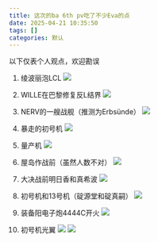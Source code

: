 ```yaml
---
title: 这次的ba 6th pv吃了不少Eva的点
date: 2025-04-21 10:35:50
tags: []
categories: 默认
---
```


以下仅表个人观点，欢迎勘误

1. 绫波丽泡LCL
   ![](https://s.rmimg.com/2025-04-21/1745221853-895725-2025-04-21-153511.png)

2. WILLE在巴黎修复反L结界
   ![](https://s.rmimg.com/2025-04-21/1745223009-343942-2025-04-21-153637.png)

3. NERV的一艘战舰（推测为Erbsünde）
   ![](https://s.rmimg.com/2025-04-21/1745223105-626384-2025-04-21-153832.png)

4. 暴走的初号机
   ![](https://s.rmimg.com/2025-04-21/1745223167-554678-2025-04-21-153951.png)

5. 量产机
   ![](https://s.rmimg.com/2025-04-21/1745223179-105679-2025-04-21-154025.png)

6. 屋岛作战前（虽然人数不对）
   ![](https://s.rmimg.com/2025-04-21/1745223201-309792-2025-04-21-154039.png)

7. 大决战前明日香和真希波
   ![](https://s.rmimg.com/2025-04-21/1745223324-691409-2025-04-21-154126.png)

8. 初号机和13号机（碇源堂和碇真嗣）
   ![](https://s.rmimg.com/2025-04-21/1745223444-926117-2025-04-21-154201.png)

9. 装备阳电子炮4444C开火
   ![](https://s.rmimg.com/2025-04-21/1745223582-250486-2025-04-21-154330.png)

10. 初号机光翼
    ![](https://s.rmimg.com/2025-04-21/1745223659-685648-2025-04-21-154428.png)
    ![](https://s.rmimg.com/2025-04-21/1745223661-64023-2025-04-21-154444.png)

